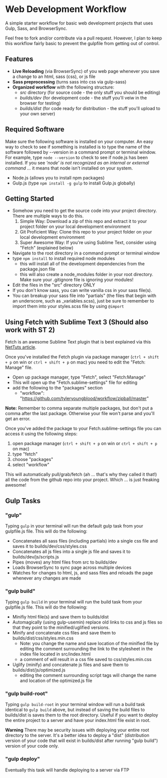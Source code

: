 # Web Development Workflow

A simple starter workflow for basic web development projects that uses Gulp, Sass, and BrowserSync. 

Feel free to fork and/or contribute via a pull request. However, I plan to keep this workflow fairly basic to prevent the gulpfile from getting out of control. 

## Features
- **Live Reloading** (via BrowserSync) of you web page whenever you save a change to an html, sass (css), or js file
- **Sass preprocessing** (turns sass into css via gulp-sass)
- **Organized workflow** with the following structure:
    - *src* directory (for source code - the only stuff you should be editing)
    - *builds/dev* (for development code - the stuff you'll veiw in the browser for testing)
    - *builds/dist* (for code ready for distribution - the stuff you'll upload to your own server)

## Required Software
Make sure the following software is installed on your computer. An easy way to check to see if something is installed is to type the name of the software followed by --version in a command prompt or terminal window. For example, type <code>node --version</code> to check to see if node.js has been installed. If you see *'node' is not recognized as an internal or external command ...* it means that node isn't installed on your system.
- Node.js (allows you to install npm packages)
- Gulp.js (type <code>npm install -g gulp</code> to install Gulp.js globally)

## Getting Started
- Somehow you need to get the source code into your project directory. There are multiple ways to do this.
    1. Simple Way: Download a zip of this repo and extract it to your project folder on your local development environment
    2. Git Proficient Way: Clone this repo to your project folder on your local development environment
    3. Super Awesome Way: If you're using Sublime Text, consider using "Fetch" (explained below)
- Navigate to the root directory in a command prompt or terminal window
- type <code>npm install</code> to install required node modules
    - this will install all of the development dependencies from the package.json file
    - this will also create a node_modules folder in your root directory. Make sure your .gitignore file is ignoring your modules!
- Edit the files in the "src" directory ONLY
- If you don't know sass, you can write vanilla css in your sass file(s). 
- You can breakup your sass file into "partials" (the files that begin with an underscore, such as _variables.scss), just be sure to remember to import them into your styles.scss file by using <code>@import</code>

## Using Fetch with Sublime Text 3 (Should also work with ST 2)
Fetch is an awesome Sublime Text plugin that is best explained via this [NetTuts article](http://code.tutsplus.com/articles/introducing-nettuts-fetch--net-23490).

Once you've installed the Fetch plugin via package manager (<code>ctrl + shift + p</code> on win or <code>ctrl + shift + p</code> on mac) you need to edit the "Fetch: Manage" file.
- Open up package manager, type "Fetch", select "Fetch:Manage"
- This will open up the "Fetch.sublime-settings" file for editing
- add the following to the "packages" section
   - "workflow": "https://github.com/tyleryoungblood/workflow/zipball/master"

**Note:** Remember to comma separate multiple packages, but don't put a comma after the last package. Otherwise your file won't parse and you'll get an error. 

Once you've added the package to your Fetch.sublime-settings file you can access it using the following steps:

1.  open package manager (<code>ctrl + shift + p</code> on win or <code>ctrl + shift + p</code> on mac)
2.  type "fetch"
3.  choose "packages"
4.  select "workflow"

This will automatically pull/grab/fetch (ah ... that's why they called it that!) all the code from the github repo into your project. Which ... is just freaking awesome!

## Gulp Tasks

### "gulp"
Typing <code>gulp</code> in your terminal will run the default gulp task from your gulpfile.js file. This will do the following:
- Concatenates all sass files (including partials) into a single css file and saves it to builds/dev/css/styles.css
- Concatenates all js files into a single js file and saves it to builds/dev/js/scripts.js
- Pipes (moves) any html files from src to builds/dev
- Loads BrowserSync to sync page across multiple devices
- Watches for changes to html, js, and sass files and reloads the page whenever any changes are made

### "gulp build"
Typing <code>gulp build</code> in your terminal will run the build task from your gulpfile.js file. This will do the following:

- Minifiy html file(s) and save them to builds/dist
- Automagically (using gulp-usemin) replace old links to css and js files so that they point to the minified/uglified versions.
- Minify and concatenate css files and save them to builds/dist/css/styles.min.css
    - Note: you change the name and save location of the minified file by editing the comment surrounding the link to the stylesheet in the index file located in src/index.html
    - a comment of <!-- build:css css/styles.min.css --> will result in a css file saved to css/styles.min.css
- Uglify (minify) and concatenate js files and save them to builds/dist/js/optimized.js
    - editing the comment surrounding script tags will change the name and location of the optimized.js file   

### "gulp build-root"
Typing <code>gulp build-root</code> in your terminal window will run a build task identical to <code>gulp build</code> above, but instead of saving the build files to builds/dist is saves them to the root directory. Useful if you want to deploy the entire project to a server and have your index.html file exist in root.

**Warning** There may be security issues with deploying your entire root directory to the server. It's a better idea to deploy a "dist" (distribution version of your code that will exist in builds/dist after running "gulp build") version of your code only.

### "gulp deploy"
Eventually this task will handle deploying to a server via FTP
